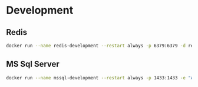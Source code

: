 # Development

## Redis

```sh
docker run --name redis-development --restart always -p 6379:6379 -d redis redis-server --requirepass "P@ssword12345"
```

## MS Sql Server

```sh
docker run --name mssql-development --restart always -p 1433:1433 -e "ACCEPT_EULA=Y" -e "SA_PASSWORD=P@ssword12345" --platform linux/amd64 -d mcr.microsoft.com/mssql/server:2022-latest
```